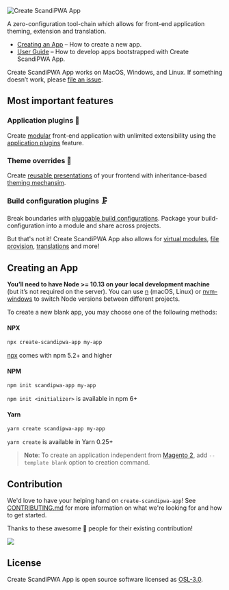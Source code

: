 ![Create ScandiPWA App](https://user-images.githubusercontent.com/29531824/101024447-c60eaf00-357c-11eb-8667-0fd83d6d30f5.png)

A zero-configuration tool-chain which allows for front-end application theming, extension and translation.

- [Creating an App](https://scandipwa.gitbook.io/create-scandipwa-app/getting-started/getting-started#creating-an-app) – How to create a new app.
- [User Guide](https://scandipwa.gitbook.io/create-scandipwa-app/) – How to develop apps bootstrapped with Create ScandiPWA App.

Create ScandiPWA App works on MacOS, Windows, and Linux. If something doesn’t work, please [file an issue](https://github.com/scandipwa/create-scandipwa-app/issues/new).

## Most important features

### Application plugins :dna:

Create [modular](https://scandipwa.gitbook.io/create-scandipwa-app/extensions/extensions) front-end application with unlimited extensibility using the [application plugins](https://scandipwa.gitbook.io/create-scandipwa-app/extensions/application-plugins) feature.

### Theme overrides :nail_care:

Create [reusable presentations](https://scandipwa.gitbook.io/create-scandipwa-app/themes/extensions-and-themes) of your frontend with inheritance-based [theming mechansim](https://scandipwa.gitbook.io/create-scandipwa-app/themes/parent-themes).

### Build configuration plugins :clamp:

Break boundaries with [pluggable build configurations](https://scandipwa.gitbook.io/create-scandipwa-app/extensions/build-configuration-plugins). Package your build-configuration into a module and share across projects.

But that's not it! Create ScandiPWA App also allows for [virtual modules](https://app.gitbook.com/@scandipwa/s/create-scandipwa-app/extensions/virtual-modules), [file provision](https://app.gitbook.com/@scandipwa/s/create-scandipwa-app/extensions/file-provision), [translations](https://scandipwa.gitbook.io/create-scandipwa-app/building-your-app/internationalization) and more!

## Creating an App

**You’ll need to have Node >= 10.13 on your local development machine** (but it’s not required on the server). You can use [n](https://www.npmjs.com/package/n) (macOS, Linux) or [nvm-windows](https://github.com/coreybutler/nvm-windows#node-version-manager-nvm-for-windows) to switch Node versions between different projects.

To create a new blank app, you may choose one of the following methods:

#### NPX

```bash
npx create-scandipwa-app my-app
```

[npx](https://medium.com/@maybekatz/introducing-npx-an-npm-package-runner-55f7d4bd282b) comes with npm 5.2+ and higher

#### NPM

```bash
npm init scandipwa-app my-app
```

`npm init <initializer>` is available in npm 6+

#### Yarn

```bash
yarn create scandipwa-app my-app
```

`yarn create` is available in Yarn 0.25+

> **Note**: To create an application independent from [Magento 2](https://magento.com/), add `--template blank` option to creation command.

## Contribution

We'd love to have your helping hand on `create-scandipwa-app`! See [CONTRIBUTING.md](./CONTRIBUTING.md) for more information on what we're looking for and how to get started.

Thanks to these awesome :star_struck: people for their existing contribution!

<a href="https://github.com/scandipwa/create-scandipwa-app/graphs/contributors">
<img src="https://contributors-img.web.app/image?repo=scandipwa/create-scandipwa-app" />
</a>

## License

Create ScandiPWA App is open source software licensed as [OSL-3.0](./LICENSE).

